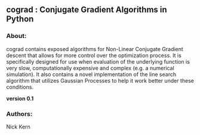 ## cograd : Conjugate Gradient Algorithms in Python

### About:

cograd contains exposed algorithms for Non-Linear Conjugate Gradient descent that allows for
 more control over the optimization process. It is specifically designed
for use when evaluation of the underlying function is very slow, computationally expensive
and complex (e.g. a numerical simulation). It also contains a novel implementation of
the line search algorithm that utilizes Gaussian Processes to help it work better under these conditions.

**version 0.1**


### Authors:

Nick Kern
